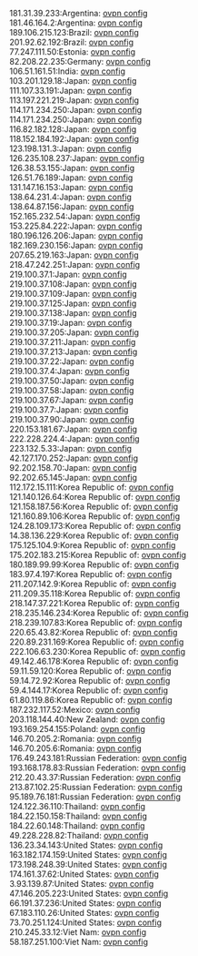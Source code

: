 181.31.39.233:Argentina: [ovpn config](vpn/181_31_39_233.ovpn)  
181.46.164.2:Argentina: [ovpn config](vpn/181_46_164_2.ovpn)  
189.106.215.123:Brazil: [ovpn config](vpn/189_106_215_123.ovpn)  
201.92.62.192:Brazil: [ovpn config](vpn/201_92_62_192.ovpn)  
77.247.111.50:Estonia: [ovpn config](vpn/77_247_111_50.ovpn)  
82.208.22.235:Germany: [ovpn config](vpn/82_208_22_235.ovpn)  
106.51.161.51:India: [ovpn config](vpn/106_51_161_51.ovpn)  
103.201.129.18:Japan: [ovpn config](vpn/103_201_129_18.ovpn)  
111.107.33.191:Japan: [ovpn config](vpn/111_107_33_191.ovpn)  
113.197.221.219:Japan: [ovpn config](vpn/113_197_221_219.ovpn)  
114.171.234.250:Japan: [ovpn config](vpn/114_171_234_250.ovpn)  
114.171.234.250:Japan: [ovpn config](vpn/114_171_234_250.ovpn)  
116.82.182.128:Japan: [ovpn config](vpn/116_82_182_128.ovpn)  
118.152.184.192:Japan: [ovpn config](vpn/118_152_184_192.ovpn)  
123.198.131.3:Japan: [ovpn config](vpn/123_198_131_3.ovpn)  
126.235.108.237:Japan: [ovpn config](vpn/126_235_108_237.ovpn)  
126.38.53.155:Japan: [ovpn config](vpn/126_38_53_155.ovpn)  
126.51.76.189:Japan: [ovpn config](vpn/126_51_76_189.ovpn)  
131.147.16.153:Japan: [ovpn config](vpn/131_147_16_153.ovpn)  
138.64.231.4:Japan: [ovpn config](vpn/138_64_231_4.ovpn)  
138.64.87.156:Japan: [ovpn config](vpn/138_64_87_156.ovpn)  
152.165.232.54:Japan: [ovpn config](vpn/152_165_232_54.ovpn)  
153.225.84.222:Japan: [ovpn config](vpn/153_225_84_222.ovpn)  
180.196.126.206:Japan: [ovpn config](vpn/180_196_126_206.ovpn)  
182.169.230.156:Japan: [ovpn config](vpn/182_169_230_156.ovpn)  
207.65.219.163:Japan: [ovpn config](vpn/207_65_219_163.ovpn)  
218.47.242.251:Japan: [ovpn config](vpn/218_47_242_251.ovpn)  
219.100.37.1:Japan: [ovpn config](vpn/219_100_37_1.ovpn)  
219.100.37.108:Japan: [ovpn config](vpn/219_100_37_108.ovpn)  
219.100.37.109:Japan: [ovpn config](vpn/219_100_37_109.ovpn)  
219.100.37.125:Japan: [ovpn config](vpn/219_100_37_125.ovpn)  
219.100.37.138:Japan: [ovpn config](vpn/219_100_37_138.ovpn)  
219.100.37.19:Japan: [ovpn config](vpn/219_100_37_19.ovpn)  
219.100.37.205:Japan: [ovpn config](vpn/219_100_37_205.ovpn)  
219.100.37.211:Japan: [ovpn config](vpn/219_100_37_211.ovpn)  
219.100.37.213:Japan: [ovpn config](vpn/219_100_37_213.ovpn)  
219.100.37.22:Japan: [ovpn config](vpn/219_100_37_22.ovpn)  
219.100.37.4:Japan: [ovpn config](vpn/219_100_37_4.ovpn)  
219.100.37.50:Japan: [ovpn config](vpn/219_100_37_50.ovpn)  
219.100.37.58:Japan: [ovpn config](vpn/219_100_37_58.ovpn)  
219.100.37.67:Japan: [ovpn config](vpn/219_100_37_67.ovpn)  
219.100.37.7:Japan: [ovpn config](vpn/219_100_37_7.ovpn)  
219.100.37.90:Japan: [ovpn config](vpn/219_100_37_90.ovpn)  
220.153.181.67:Japan: [ovpn config](vpn/220_153_181_67.ovpn)  
222.228.224.4:Japan: [ovpn config](vpn/222_228_224_4.ovpn)  
223.132.5.33:Japan: [ovpn config](vpn/223_132_5_33.ovpn)  
42.127.170.252:Japan: [ovpn config](vpn/42_127_170_252.ovpn)  
92.202.158.70:Japan: [ovpn config](vpn/92_202_158_70.ovpn)  
92.202.65.145:Japan: [ovpn config](vpn/92_202_65_145.ovpn)  
112.172.15.111:Korea Republic of: [ovpn config](vpn/112_172_15_111.ovpn)  
121.140.126.64:Korea Republic of: [ovpn config](vpn/121_140_126_64.ovpn)  
121.158.187.56:Korea Republic of: [ovpn config](vpn/121_158_187_56.ovpn)  
121.160.89.106:Korea Republic of: [ovpn config](vpn/121_160_89_106.ovpn)  
124.28.109.173:Korea Republic of: [ovpn config](vpn/124_28_109_173.ovpn)  
14.38.136.229:Korea Republic of: [ovpn config](vpn/14_38_136_229.ovpn)  
175.125.104.9:Korea Republic of: [ovpn config](vpn/175_125_104_9.ovpn)  
175.202.183.215:Korea Republic of: [ovpn config](vpn/175_202_183_215.ovpn)  
180.189.99.99:Korea Republic of: [ovpn config](vpn/180_189_99_99.ovpn)  
183.97.4.197:Korea Republic of: [ovpn config](vpn/183_97_4_197.ovpn)  
211.207.142.9:Korea Republic of: [ovpn config](vpn/211_207_142_9.ovpn)  
211.209.35.118:Korea Republic of: [ovpn config](vpn/211_209_35_118.ovpn)  
218.147.37.221:Korea Republic of: [ovpn config](vpn/218_147_37_221.ovpn)  
218.235.146.234:Korea Republic of: [ovpn config](vpn/218_235_146_234.ovpn)  
218.239.107.83:Korea Republic of: [ovpn config](vpn/218_239_107_83.ovpn)  
220.65.43.82:Korea Republic of: [ovpn config](vpn/220_65_43_82.ovpn)  
220.89.231.169:Korea Republic of: [ovpn config](vpn/220_89_231_169.ovpn)  
222.106.63.230:Korea Republic of: [ovpn config](vpn/222_106_63_230.ovpn)  
49.142.46.178:Korea Republic of: [ovpn config](vpn/49_142_46_178.ovpn)  
59.11.59.120:Korea Republic of: [ovpn config](vpn/59_11_59_120.ovpn)  
59.14.72.92:Korea Republic of: [ovpn config](vpn/59_14_72_92.ovpn)  
59.4.144.17:Korea Republic of: [ovpn config](vpn/59_4_144_17.ovpn)  
61.80.119.86:Korea Republic of: [ovpn config](vpn/61_80_119_86.ovpn)  
187.232.117.52:Mexico: [ovpn config](vpn/187_232_117_52.ovpn)  
203.118.144.40:New Zealand: [ovpn config](vpn/203_118_144_40.ovpn)  
193.169.254.155:Poland: [ovpn config](vpn/193_169_254_155.ovpn)  
146.70.205.2:Romania: [ovpn config](vpn/146_70_205_2.ovpn)  
146.70.205.6:Romania: [ovpn config](vpn/146_70_205_6.ovpn)  
176.49.243.181:Russian Federation: [ovpn config](vpn/176_49_243_181.ovpn)  
193.168.178.83:Russian Federation: [ovpn config](vpn/193_168_178_83.ovpn)  
212.20.43.37:Russian Federation: [ovpn config](vpn/212_20_43_37.ovpn)  
213.87.102.25:Russian Federation: [ovpn config](vpn/213_87_102_25.ovpn)  
95.189.76.181:Russian Federation: [ovpn config](vpn/95_189_76_181.ovpn)  
124.122.36.110:Thailand: [ovpn config](vpn/124_122_36_110.ovpn)  
184.22.150.158:Thailand: [ovpn config](vpn/184_22_150_158.ovpn)  
184.22.60.148:Thailand: [ovpn config](vpn/184_22_60_148.ovpn)  
49.228.228.82:Thailand: [ovpn config](vpn/49_228_228_82.ovpn)  
136.23.34.143:United States: [ovpn config](vpn/136_23_34_143.ovpn)  
163.182.174.159:United States: [ovpn config](vpn/163_182_174_159.ovpn)  
173.198.248.39:United States: [ovpn config](vpn/173_198_248_39.ovpn)  
174.161.37.62:United States: [ovpn config](vpn/174_161_37_62.ovpn)  
3.93.139.87:United States: [ovpn config](vpn/3_93_139_87.ovpn)  
47.146.205.223:United States: [ovpn config](vpn/47_146_205_223.ovpn)  
66.191.37.236:United States: [ovpn config](vpn/66_191_37_236.ovpn)  
67.183.110.26:United States: [ovpn config](vpn/67_183_110_26.ovpn)  
73.70.251.124:United States: [ovpn config](vpn/73_70_251_124.ovpn)  
210.245.33.12:Viet Nam: [ovpn config](vpn/210_245_33_12.ovpn)  
58.187.251.100:Viet Nam: [ovpn config](vpn/58_187_251_100.ovpn)  
